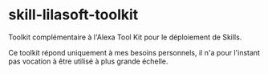 # skill-lilasoft-toolkit
Toolkit complémentaire à l'Alexa Tool Kit pour le déploiement de Skills.

Ce toolkit répond uniquement à mes besoins personnels, il n'a pour l'instant pas vocation à être utilisé à plus grande échelle.
